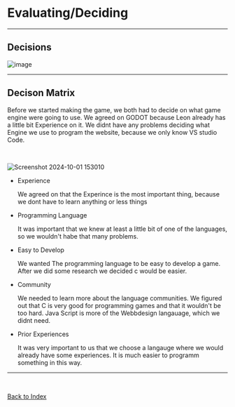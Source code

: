 # Evaluating/Deciding

<hr>

## Decisions 

![image](https://github.com/Fabiano2007/TicTacToe-Project/assets/142780434/fcbabdcf-f23a-43a4-bea3-9a9aaba31b0d)

<hr>

## Decison Matrix 

Before we started making the game, we both had to decide on what game engine were going to use. We agreed on GODOT because Leon already has a little bit Experience on it. We didnt have any problems deciding what Engine we use to program the website, because we only know VS studio Code.

<br>

![Screenshot 2024-10-01 153010](https://github.com/user-attachments/assets/06088f5c-2d4e-4ff9-9e17-6284ec8c3fdb)


<ul>
<li>Experience</li>
<p>We agreed on that the Experince is the most important thing, because we dont have to learn anything or less things </p>
  
<li>Programming Language</li>
<p>It was important that we knew at least a little bit of one of the languages, so we wouldn't habe that many problems.</p>

<li>Easy to Develop</li>
<p> We wanted The programming language to be easy to develop a game. After we did some research we decided c would be easier.</p>

<li>Community</li>
<p>We needed to learn more about the language communities. We figured out that C is very good for programming games and that it wouldn't be too hard. Java Script is more of the Webbdesign langauage, which we didnt need.</p></p>

<li>Prior Experiences</li>
<p>It was very important to us that we choose a langauge where we would already have some experiences. It is much easier to programm something in this way.</p>

</ul>



  
<hr>

<br>

[Back to Index](README.md)

